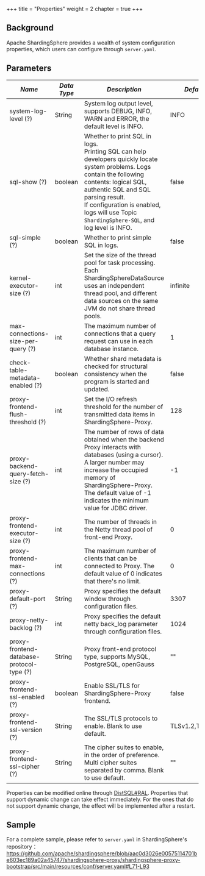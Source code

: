 +++
title = "Properties"
weight = 2
chapter = true
+++

## Background

Apache ShardingSphere provides a wealth of system configuration properties, which users can configure through `server.yaml`.

## Parameters

| *Name*                                    | *Data Type* | *Description*                                                                                                                                                                                                                                                                                      | *Default*       | *Dynamic Update* |
|-------------------------------------------|-------------|----------------------------------------------------------------------------------------------------------------------------------------------------------------------------------------------------------------------------------------------------------------------------------------------------|-----------------|------------------|
| system-log-level (?)                      | String      | System log output level, supports DEBUG, INFO, WARN and ERROR, the default level is INFO.                                                                                                                                                                                                          | INFO            | True             |
| sql-show (?)                              | boolean     | Whether to print SQL in logs. <br /> Printing SQL can help developers quickly locate system problems. Logs contain the following contents: logical SQL, authentic SQL and SQL parsing result. <br /> If configuration is enabled, logs will use Topic `ShardingSphere-SQL`, and log level is INFO. | false           | True             |
| sql-simple (?)                            | boolean     | Whether to print simple SQL in logs.                                                                                                                                                                                                                                                               | false           | True             |
| kernel-executor-size (?)                  | int         | Set the size of the thread pool for task processing. Each ShardingSphereDataSource uses an independent thread pool, and different data sources on the same JVM do not share thread pools.                                                                                                          | infinite        | False            |
| max-connections-size-per-query (?)        | int         | The maximum number of connections that a query request can use in each database instance.                                                                                                                                                                                                          | 1               | True             |
| check-table-metadata-enabled (?)          | boolean     | Whether shard metadata is checked for structural consistency when the program is started and updated.                                                                                                                                                                                              | false           | True             |
| proxy-frontend-flush-threshold (?)        | int         | Set the I/O refresh threshold for the number of transmitted data items in ShardingSphere-Proxy.                                                                                                                                                                                                    | 128             | True             |
| proxy-backend-query-fetch-size (?)        | int         | The number of rows of data obtained when the backend Proxy interacts with databases (using a cursor). A larger number may increase the occupied memory of ShardingSphere-Proxy. The default value of -1 indicates the minimum value for JDBC driver.                                               | -1              | True             |
| proxy-frontend-executor-size (?)          | int         | The number of threads in the Netty thread pool of front-end Proxy.                                                                                                                                                                                                                                 | 0               | False            |
| proxy-frontend-max-connections (?)        | int         | The maximum number of clients that can be connected to Proxy. The default value of 0 indicates that there's no limit.                                                                                                                                                                              | 0               | True             |
| proxy-default-port (?)                    | String      | Proxy specifies the default window through configuration files.                                                                                                                                                                                                                                    | 3307            | False            |
| proxy-netty-backlog (?)                   | int         | Proxy specifies the default netty back_log parameter through configuration files.                                                                                                                                                                                                                  | 1024            | False            |
| proxy-frontend-database-protocol-type (?) | String      | Proxy front-end protocol type, supports MySQL, PostgreSQL, openGauss                                                                                                                                                                                                                               | \"\"            | False            |
| proxy-frontend-ssl-enabled (?)            | boolean     | Enable SSL/TLS for ShardingSphere-Proxy frontend.                                                                                                                                                                                                                                                  | false           | False            |
| proxy-frontend-ssl-version (?)            | String      | The SSL/TLS protocols to enable. Blank to use default.                                                                                                                                                                                                                                             | TLSv1.2,TLSv1.3 | False            |
| proxy-frontend-ssl-cipher (?)             | String      | The cipher suites to enable, in the order of preference. Multi cipher suites separated by comma. Blank to use default.                                                                                                                                                                             | \"\"            | False            |

Properties can be modified online through [DistSQL#RAL](/en/user-manual/shardingsphere-proxy/distsql/syntax/ral/).
Properties that support dynamic change can take effect immediately. For the ones that do not support dynamic change, the effect will be implemented after a restart.

## Sample

For a complete sample, please refer to `server.yaml` in ShardingSphere's repository：<https://github.com/apache/shardingsphere/blob/aac0d3026e00575114701be603ec189a02a45747/shardingsphere-proxy/shardingsphere-proxy-bootstrap/src/main/resources/conf/server.yaml#L71-L93>
